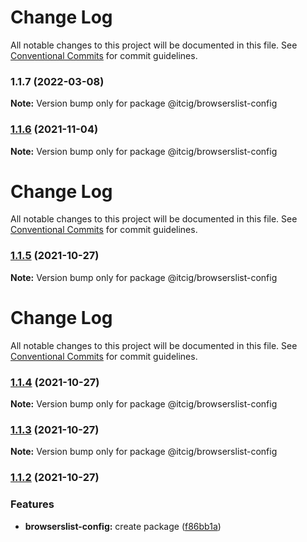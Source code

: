# Change Log

All notable changes to this project will be documented in this file.
See [Conventional Commits](https://conventionalcommits.org) for commit guidelines.

### 1.1.7 (2022-03-08)

**Note:** Version bump only for package @itcig/browserslist-config





### [1.1.6](https://github.com/itcig/itcig/compare/@itcig/browserslist-config@1.1.5...@itcig/browserslist-config@1.1.6) (2021-11-04)

**Note:** Version bump only for package @itcig/browserslist-config





# Change Log

All notable changes to this project will be documented in this file. See
[Conventional Commits](https://conventionalcommits.org) for commit guidelines.

### [1.1.5](https://github.com/itcig/itcig/compare/@itcig/browserslist-config@1.1.4...@itcig/browserslist-config@1.1.5) (2021-10-27)

**Note:** Version bump only for package @itcig/browserslist-config

# Change Log

All notable changes to this project will be documented in this file. See
[Conventional Commits](https://conventionalcommits.org) for commit guidelines.

### [1.1.4](https://github.com/itcig/itcig/compare/@itcig/browserslist-config@1.1.3...@itcig/browserslist-config@1.1.4) (2021-10-27)

**Note:** Version bump only for package @itcig/browserslist-config

### [1.1.3](https://github.com/itcig/itcig/compare/@itcig/browserslist-config@1.1.2...@itcig/browserslist-config@1.1.3) (2021-10-27)

**Note:** Version bump only for package @itcig/browserslist-config

### [1.1.2](https://github.com/itcig/itcig/compare/@itcig/browserslist-config@1.1.2...@itcig/browserslist-config@1.1.2) (2021-10-27)

### Features

- **browserslist-config:** create package
  ([f86bb1a](https://github.com/itcig/itcig/commit/f86bb1aaecf83e91a044dec722b4252f59214a20))
